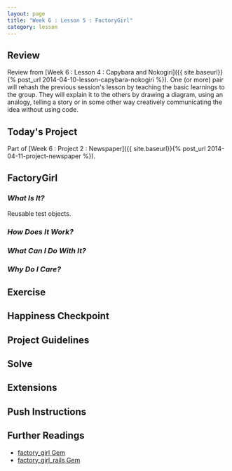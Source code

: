 ```yaml
---
layout: page
title: "Week 6 : Lesson 5 : FactoryGirl"
category: lesson
---
```


## Review

Review from [Week 6 : Lesson 4 : Capybara and Nokogiri]({{ site.baseurl}}{% post_url 2014-04-10-lesson-capybara-nokogiri %}).  One (or more) pair will rehash the previous session's lesson by teaching the basic learnings to the group.  They will explain it to the others by drawing a diagram, using an analogy, telling a story or in some other way creatively communicating the idea without using code.

## Today's Project<a name="todays-project"></a>

Part of [Week 6 : Project 2 : Newspaper]({{ site.baseurl}}{% post_url 2014-04-11-project-newspaper %}).

## FactoryGirl

### _What Is It?_

Reusable test objects.

### _How Does It Work?_

### _What Can I Do With It?_

### _Why Do I Care?_

## Exercise

## Happiness Checkpoint

## Project Guidelines

## Solve

## Extensions

## Push Instructions

## Further Readings

* [factory_girl Gem](https://github.com/thoughtbot/factory_girl)
* [factory_girl_rails Gem](https://github.com/thoughtbot/factory_girl_rails)

